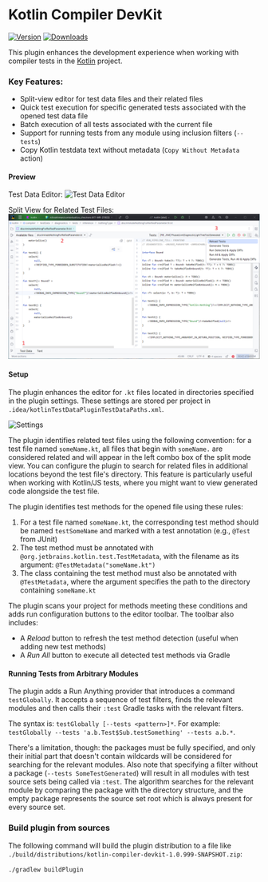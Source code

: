 # Kotlin Compiler DevKit

[![Version](https://img.shields.io/jetbrains/plugin/v/27616.svg)](https://plugins.jetbrains.com/plugin/27616)
[![Downloads](https://img.shields.io/jetbrains/plugin/d/27616.svg)](https://plugins.jetbrains.com/plugin/27616)

<!-- Plugin description -->

This plugin enhances the development experience when working with compiler tests in
the [Kotlin](https://github.com/JetBrains/kotlin) project.

### Key Features:

- Split-view editor for test data files and their related files
- Quick test execution for specific generated tests associated with the opened test data file
- Batch execution of all tests associated with the current file
- Support for running tests from any module using inclusion filters (`--tests`)
- Copy Kotlin testdata text without metadata (`Copy Without Metadata` action)

#### Preview

Test Data Editor:
![Test Data Editor](pic/testDataEditor.png)

Split View for Related Test Files:
![Split View](pic/splitEditor.png)

#### Setup

The plugin enhances the editor for `.kt` files located in directories specified in the plugin settings. These settings
are stored per project in `.idea/kotlinTestDataPluginTestDataPaths.xml`.

![Settings](pic/settings.png)

The plugin identifies related test files using the following convention: for a test file named `someName.kt`, all files
that begin with `someName.` are considered related and will appear in the left combo box of the split mode view.
You can configure the plugin to search for related files in additional locations beyond the test file's directory.
This feature is particularly useful when working with Kotlin/JS tests, where you might want to view generated code
alongside the test file.

The plugin identifies test methods for the opened file using these rules:

1. For a test file named `someName.kt`, the corresponding test method should be named `testSomeName` and marked with a
   test annotation (e.g., `@Test` from JUnit)
2. The test method must be annotated with `@org.jetbrains.kotlin.test.TestMetadata`, with the filename as its argument:
   `@TestMetadata("someName.kt")`
3. The class containing the test method must also be annotated with `@TestMetadata`, where the argument specifies the
   path to the directory containing `someName.kt`

The plugin scans your project for methods meeting these conditions and adds run configuration buttons to the editor
toolbar. The toolbar also includes:

- A _Reload_ button to refresh the test method detection (useful when adding new test methods)
- A _Run All_ button to execute all detected test methods via Gradle

<!-- Plugin description end -->

#### Running Tests from Arbitrary Modules

The plugin adds a Run Anything provider that introduces a command `testGlobally`.
It accepts a sequence of test filters, finds the relevant modules and then calls their `:test` Gradle tasks with the
relevant filters.

The syntax is: `testGlobally [--tests <pattern>]*`.
For example: `testGlobally --tests 'a.b.Test$Sub.testSomething' --tests a.b.*`.

There's a limitation, though: the packages must be fully specified, and only their initial part that doesn't contain
wildcards will be considered for searching for the relevant modules.
Also note that specifying a filter without a package (`--tests SomeTestGenerated`) will result in all modules with test
source sets being called via `:test`.
The algorithm searches for the relevant module by comparing the package with the directory structure, and the empty package 
represents the source set root which is always present for every source set.

### Build plugin from sources

The following command will build the plugin distribution to a file like `./build/distributions/kotlin-compiler-devkit-1.0.999-SNAPSHOT.zip`:

```shell
./gradlew buildPlugin
```
